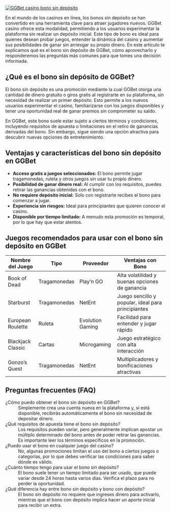 [![GGBet casino bono sin depósito](https://123-caf.pages.dev/gitsignup.png)](https://vrmoo.ru/Bt82HjjY)

<p>En el mundo de los casinos en línea, los bonos sin depósito se han convertido en una herramienta clave para atraer jugadores nuevos. GGBet casino ofrece esta modalidad, permitiendo a los usuarios experimentar la plataforma sin realizar un depósito inicial. Este tipo de bono es ideal para quienes desean probar juegos, entender la dinámica del casino y aumentar sus posibilidades de ganar sin arriesgar su propio dinero. En este artículo te explicamos qué es el bono sin depósito de GGBet, cómo aprovecharlo y responderemos las preguntas más comunes para que tomes una decisión informada.</p>  <h2>¿Qué es el bono sin depósito de GGBet?</h2> <p>El bono sin depósito es una promoción mediante la cual GGBet otorga una cantidad de dinero gratuito o giros gratis al registrarte en su plataforma, sin necesidad de realizar un primer depósito. Esto permite a los nuevos usuarios experimentar el casino, familiarizarse con los juegos disponibles y tener una oportunidad real de ganar premios sin comprometer su saldo.</p> <p>En GGBet, este bono suele estar sujeto a ciertos términos y condiciones, incluyendo requisitos de apuesta o limitaciones en el retiro de ganancias derivadas del bono. Sin embargo, sigue siendo una opción atractiva para descubrir nuevas opciones de entretenimiento.</p>  <h2>Ventajas y características del bono sin depósito en GGBet</h2> <ul> <li><strong>Acceso gratis a juegos seleccionados:</strong> El bono permite jugar tragamonedas, ruleta y otros juegos sin usar tu propio dinero.</li> <li><strong>Posibilidad de ganar dinero real:</strong> Al cumplir con los requisitos, puedes retirar las ganancias obtenidas con el bono.</li> <li><strong>No requiere depósito inicial:</strong> Solo con registrarte recibes el bono para comenzar a jugar.</li> <li><strong>Experiencia sin riesgos:</strong> Ideal para principiantes que quieren conocer el casino.</li> <li><strong>Disponible por tiempo limitado:</strong> A menudo esta promoción es temporal, por lo que hay que estar atentos.</li> </ul>  <h2>Juegos recomendados para usar con el bono sin depósito en GGBet</h2> <table> <thead> <tr> <th>Nombre del Juego</th> <th>Tipo</th> <th>Proveedor</th> <th>Ventajas con Bono</th> </tr> </thead> <tbody> <tr> <td>Book of Dead</td> <td>Tragamonedas</td> <td>Play’n GO</td> <td>Alta volatilidad y buenas opciones de ganancia</td> </tr> <tr> <td>Starburst</td> <td>Tragamonedas</td> <td>NetEnt</td> <td>Juego sencillo y popular, ideal para principiantes</td> </tr> <tr> <td>European Roulette</td> <td>Ruleta</td> <td>Evolution Gaming</td> <td>Facilidad para entender y jugar rápido</td> </tr> <tr> <td>Blackjack Classic</td> <td>Cartas</td> <td>Microgaming</td> <td>Juego estratégico con alta interacción</td> </tr> <tr> <td>Gonzo’s Quest</td> <td>Tragamonedas</td> <td>NetEnt</td> <td>Multiplicadores y bonificaciones atractivas</td> </tr> </tbody> </table>  <h2>Preguntas frecuentes (FAQ)</h2> <dl> <dt>¿Cómo puedo obtener el bono sin depósito en GGBet?</dt> <dd>Simplemente crea una cuenta nueva en la plataforma y, si está disponible, recibirás automáticamente el bono sin necesidad de depositar dinero.</dd>  <dt>¿Qué requisitos de apuesta tiene el bono sin depósito?</dt> <dd>Los requisitos pueden variar, pero generalmente implican apostar un múltiplo determinado del bono antes de poder retirar las ganancias. Es importante leer los términos específicos en la promoción.</dd>  <dt>¿Puedo usar el bono en cualquier juego del casino?</dt> <dd>No, algunas promociones limitan el uso del bono a ciertos juegos o categorías, por lo que debes verificar las condiciones para saber dónde es válido.</dd>  <dt>¿Cuánto tiempo tengo para usar el bono sin depósito?</dt> <dd>El bono suele tener un tiempo limitado para ser usado, que puede variar desde 24 horas hasta varios días. Verifica el plazo para no perder la oportunidad.</dd>  <dt>¿Qué diferencia hay entre bono sin depósito y bono con depósito?</dt> <dd>El bono sin depósito no requiere que ingreses dinero para activarlo, mientras que el bono con depósito implica hacer un aporte inicial para recibir un extra.</dd> </dl>